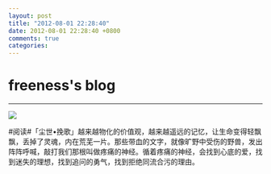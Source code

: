 ```yaml
---
layout: post
title: "2012-08-01 22:28:40"
date: 2012-08-01 22:28:40 +0800
comments: true
categories: 
---
```


# freeness's blog

----------

![](http://okqmqrbgo.bkt.clouddn.com/201208012228401.jpg)

>
\#阅读\#「尘世•挽歌」越来越物化的价值观，越来越遥远的记忆，让生命变得轻飘飘，丢掉了灵魂，内在荒芜一片。那些带血的文字，就像旷野中受伤的野兽，发出阵阵呼喊，敲打我们那根叫做疼痛的神经。循着疼痛的神经，会找到心底的爱，找到迷失的理想，找到追问的勇气，找到拒绝同流合污的理由。